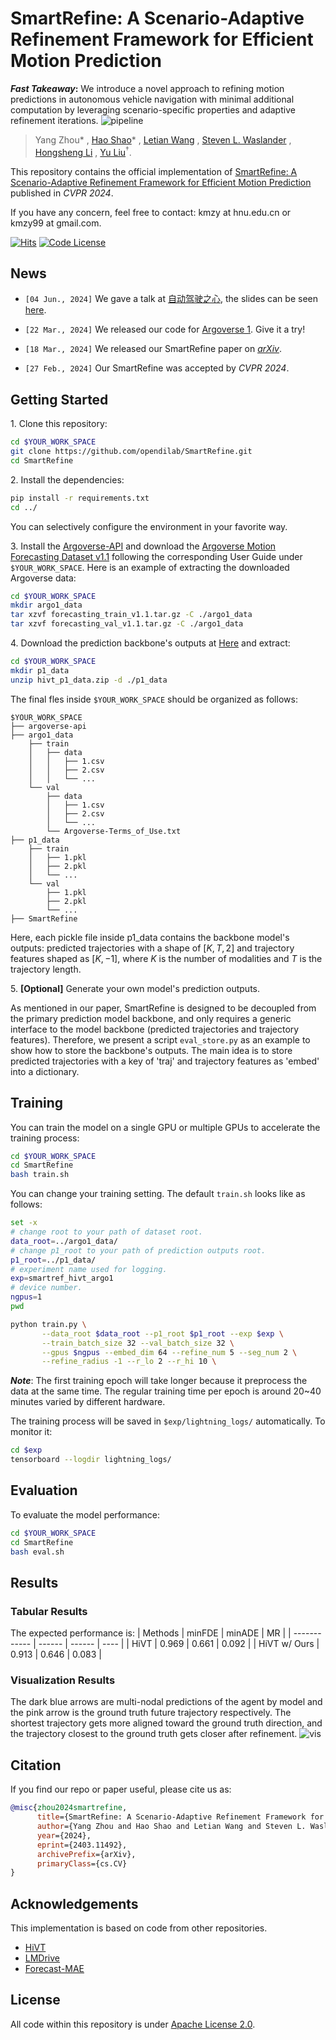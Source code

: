 # SmartRefine: A Scenario-Adaptive Refinement Framework for Efficient Motion Prediction

**_Fast Takeaway_:** We introduce a novel approach to refining motion predictions in autonomous vehicle navigation with minimal additional computation by leveraging scenario-specific properties and adaptive refinement iterations.
![pipeline](assets/pipeline.png)
> Yang Zhou\* , [Hao Shao](http://hao-shao.com/)\* , [Letian Wang](https://letianwang0.wixsite.com/myhome) , [Steven L. Waslander](https://www.trailab.utias.utoronto.ca/stevenwaslander) , [Hongsheng Li](http://www.ee.cuhk.edu.hk/~hsli/) , [Yu Liu](https://liuyu.us/)$^\dagger$.

This repository contains the official implementation of [SmartRefine: A Scenario-Adaptive Refinement Framework for Efficient Motion Prediction](https://arxiv.org/abs/2403.11492) published in _CVPR 2024_.

If you have any concern, feel free to contact: kmzy at hnu.edu.cn or kmzy99 at gmail.com.

[![Hits](https://hits.seeyoufarm.com/api/count/incr/badge.svg?url=https%3A%2F%2Fgithub.com%2Fopendilab%2FSmartRefine%2F&count_bg=%2379C83D&title_bg=%23555555&icon=&icon_color=%23E7E7E7&title=hits&edge_flat=false)](https://hits.seeyoufarm.com)
[![Code License](https://img.shields.io/badge/Code%20License-Apache_2.0-green.svg)](https://github.com/tatsu-lab/stanford_alpaca/blob/main/LICENSE)

## News

- `[04 Jun., 2024]` We gave a talk at [自动驾驶之心](https://www.zdjszx.com/), the slides can be seen [here](https://github.com/opendilab/SmartRefine/blob/main/SmartRefine_talk.pdf).

- `[22 Mar., 2024]` We released our code for [Argoverse 1](https://github.com/argoverse/argoverse-api). Give it a try!
- `[18 Mar., 2024]` We released our SmartRefine paper on [<u>_arXiv_</u>](https://arxiv.org/abs/2403.11492).
- `[27 Feb., 2024]` Our SmartRefine was accepted by _CVPR 2024_.

## Getting Started
1\. Clone this repository:
```bash
cd $YOUR_WORK_SPACE
git clone https://github.com/opendilab/SmartRefine.git
cd SmartRefine
```
2\. Install the dependencies:
```bash
pip install -r requirements.txt
cd ../
```
You can selectively configure the environment in your favorite way.

3\. Install the [Argoverse-API](https://github.com/argoverse/argoverse-api?tab=readme-ov-file#installation) and download the [Argoverse Motion Forecasting Dataset v1.1](https://www.argoverse.org/av1.html) following the corresponding User Guide under `$YOUR_WORK_SPACE`. Here is an example of extracting the downloaded Argoverse data:

```bash
cd $YOUR_WORK_SPACE
mkdir argo1_data
tar xzvf forecasting_train_v1.1.tar.gz -C ./argo1_data
tar xzvf forecasting_val_v1.1.tar.gz -C ./argo1_data
```

4\. Download the prediction backbone's outputs at [Here](https://openxlab.org.cn/datasets/kmzy99/SmartRefine/tree/main/prediction_data) and extract:

```bash
cd $YOUR_WORK_SPACE
mkdir p1_data
unzip hivt_p1_data.zip -d ./p1_data
```

The final fles inside `$YOUR_WORK_SPACE` should be organized as follows:

```
$YOUR_WORK_SPACE
├── argoverse-api
├── argo1_data
    ├── train
    │   ├── data
    │   │   ├── 1.csv
    │   │   ├── 2.csv
    │   │   └── ...
    └── val
        ├── data
        │   ├── 1.csv
        │   ├── 2.csv
        │   └── ...
        └── Argoverse-Terms_of_Use.txt
├── p1_data
    ├── train
    │   ├── 1.pkl
    │   ├── 2.pkl
    │   └── ...
    └── val
        ├── 1.pkl
        ├── 2.pkl
        └── ...
├── SmartRefine
```
Here, each pickle file inside p1_data contains the backbone model's outputs: predicted trajectories with a shape of $[K, T, 2]$ and trajectory features shaped as $[K, -1]$, where $K$ is the number of modalities and $T$ is the trajectory length.

5\. **[Optional]** Generate your own model's prediction outputs.

As mentioned in our paper, SmartRefine is designed to be decoupled from the primary prediction model backbone, and only requires a generic interface to the model backbone (predicted trajectories and trajectory features). Therefore, we present a script `eval_store.py` as an example to show how to store the backbone's outputs. The main idea is to store predicted trajectories with a key of 'traj' and trajectory features as 'embed' into a dictionary.

## Training
You can train the model on a single GPU or multiple GPUs to accelerate the training process:

```bash
cd $YOUR_WORK_SPACE
cd SmartRefine
bash train.sh
```

You can change your training setting. The default `train.sh` looks like as follows:
```bash
set -x
# change root to your path of dataset root.
data_root=../argo1_data/
# change p1_root to your path of prediction outputs root.
p1_root=../p1_data/
# experiment name used for logging.
exp=smartref_hivt_argo1
# device number.
ngpus=1
pwd

python train.py \
       --data_root $data_root --p1_root $p1_root --exp $exp \
       --train_batch_size 32 --val_batch_size 32 \
       --gpus $ngpus --embed_dim 64 --refine_num 5 --seg_num 2 \
       --refine_radius -1 --r_lo 2 --r_hi 10 \
```

**_Note_**: The first training epoch will take longer because it preprocess the data at the same time. The regular training time per epoch is around 20~40 minutes varied by different hardware.

The training process will be saved in `$exp/lightning_logs/` automatically. To monitor it:
```bash
cd $exp
tensorboard --logdir lightning_logs/
```

## Evaluation
To evaluate the model performance:
```bash
cd $YOUR_WORK_SPACE
cd SmartRefine
bash eval.sh
```

## Results
### Tabular Results
The expected performance is:
| Methods      | minFDE | minADE | MR   |
| ------------ | ------ | ------ | ---- |
| HiVT         | 0.969   | 0.661   | 0.092 |
| HiVT w/ Ours | 0.913   | 0.646   | 0.083 |
### Visualization Results
The dark blue arrows are multi-nodal predictions of the agent by model and the pink arrow is the ground truth future trajectory respectively. The shortest trajectory gets more aligned toward the ground truth direction, and the trajectory closest to the ground truth gets closer after refinement.
![vis](assets/visualization.png)

## Citation
If you find our repo or paper useful, please cite us as:

```bibtex
@misc{zhou2024smartrefine,
      title={SmartRefine: A Scenario-Adaptive Refinement Framework for Efficient Motion Prediction}, 
      author={Yang Zhou and Hao Shao and Letian Wang and Steven L. Waslander and Hongsheng Li and Yu Liu},
      year={2024},
      eprint={2403.11492},
      archivePrefix={arXiv},
      primaryClass={cs.CV}
}
```

## Acknowledgements

This implementation is based on code from other repositories.
- [HiVT](https://github.com/ZikangZhou/HiVT)
- [LMDrive](https://github.com/opendilab/LMDrive)
- [Forecast-MAE](https://github.com/jchengai/forecast-mae)

## License

All code within this repository is under [Apache License 2.0](https://www.apache.org/licenses/LICENSE-2.0).